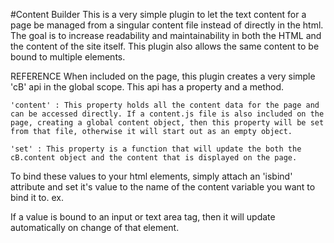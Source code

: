 #Content Builder
This is a very simple plugin to let the text content for a page be managed from a singular content file instead of directly in the html. The goal is to increase readability and maintainability in both the HTML and the content of the site itself. This plugin also allows the same content to be bound to multiple elements. 

REFERENCE
When included on the page, this plugin creates a very simple 'cB' api in the global scope. This api has a property and a method.

	'content' : This property holds all the content data for the page and can be accessed directly. If a content.js file is also included on the page, creating a global content object, then this property will be set from that file, otherwise it will start out as an empty object.

	'set' : This property is a function that will update the both the cB.content object and the content that is displayed on the page.

To bind these values to your html elements, simply attach an 'isbind' attribute and set it's value to the name of the content variable you want to bind it to.
	ex. 
		<p isbind="content-name"></p>
		
If a value is bound to an input or text area tag, then it will update automatically on change of that element.